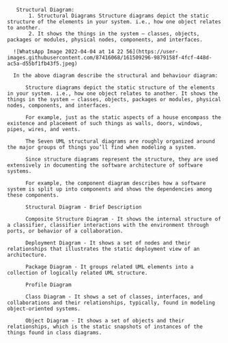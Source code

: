        Structural Diagram:
           1. Structural Diagrams Structure diagrams depict the static structure of the elements in your system. i.e., how one object relates to another.
           2. It shows the things in the system – classes, objects, packages or modules, physical nodes, components, and interfaces.
       
      ![WhatsApp Image 2022-04-04 at 14 22 56](https://user-images.githubusercontent.com/87416068/161509296-9879158f-4fcf-448d-ac5a-d55bf1fb43f5.jpeg)

      In the above diagram describe the structural and behaviour diagram:

          Structure diagrams depict the static structure of the elements in your system. i.e., how one object relates to another. It shows the things in the system – classes, objects, packages or modules, physical nodes, components, and interfaces.

          For example, just as the static aspects of a house encompass the existence and placement of such things as walls, doors, windows, pipes, wires, and vents.

          The Seven UML structural diagrams are roughly organized around the major groups of things you’ll find when modeling a system.

          Since structure diagrams represent the structure, they are used extensively in documenting the software architecture of software systems.

          For example, the component diagram describes how a software system is split up into components and shows the dependencies among these components.

          Structural Diagram - Brief Description

          Composite Structure Diagram - It shows the internal structure of a classifier, classifier interactions with the environment through ports, or behavior of a collaboration.

          Deployment Diagram - It shows a set of nodes and their relationships that illustrates the static deployment view of an architecture.

          Package Diagram - It groups related UML elements into a collection of logically related UML structure.

          Profile Diagram

          Class Diagram - It shows a set of classes, interfaces, and collaborations and their relationships, typically, found in modeling object-oriented systems.

          Object Diagram - It shows a set of objects and their relationships, which is the static snapshots of instances of the things found in class diagrams.
